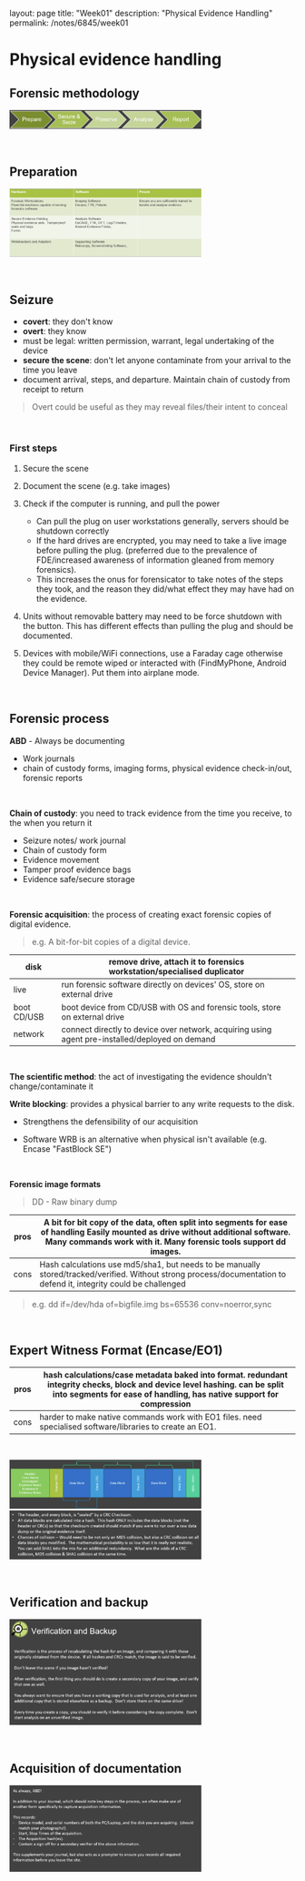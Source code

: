 layout: page
title: "Week01"
description: "Physical Evidence Handling"
permalink: /notes/6845/week01

# Physical evidence handling

## Forensic methodology 

<img src="./img/week01/image0.png" style="zoom: 33%;" />

&nbsp;

## Preparation

<img src="./img/week01/image1.png" style="zoom:33%;" />

&nbsp; 

## Seizure

- **covert**: they don't know
- **overt**: they know 
- must be legal: written permission, warrant, legal undertaking of the device 
- **secure the scene**: don't let anyone contaminate from your arrival to the time you leave 
- document arrival, steps, and departure. Maintain chain of custody from receipt to return 

> Overt could be useful as they may reveal files/their intent to conceal 

&nbsp; 

### First steps 

1. Secure the scene 
2. Document the scene (e.g. take images) 
3. Check if the computer is running, and pull the power 
     * Can pull the plug on user workstations generally, servers should be shutdown correctly
     * If the hard drives are encrypted, you may need to take a live image before pulling the plug. (preferred due to the prevalence of FDE/increased  awareness of information gleaned from memory forensics).
     * This increases the onus for forensicator to take notes of the steps they took, and the  reason they did/what effect they may have had on the evidence. 

4. Units without removable battery may need to be force shutdown with the  button. This has different effects than pulling the plug and should be  documented. 
5. Devices with mobile/WiFi connections, use a Faraday cage otherwise they could be remote wiped or interacted with (FindMyPhone, Android Device Manager). Put them into airplane mode. 

&nbsp; 

## Forensic process
**ABD** - Always be documenting 
* Work journals 
* chain of custody forms, imaging forms, physical evidence check-in/out, forensic reports 

&nbsp;

**Chain of custody**: you need to track evidence from the time you receive, to the when you return it 

* Seizure notes/ work journal 
* Chain of custody form 
* Evidence movement 
* Tamper proof evidence bags 
* Evidence safe/secure storage 

&nbsp;

**Forensic acquisition**: the process of creating exact forensic copies of digital evidence.

> e.g. A bit-for-bit copies of a digital device. 

| disk        | remove drive, attach it to forensics workstation/specialised duplicator |
| ----------- | ------------------------------------------------------------ |
| live        | run forensic software directly on devices' OS, store on external drive |
| boot CD/USB | boot device from CD/USB with OS and forensic tools, store on external drive |
| network     | connect directly to device over network, acquiring using agent pre-installed/deployed on demand |

&nbsp;

**The scientific method**: the act of investigating the evidence shouldn't change/contaminate it

**Write blocking**: provides a physical barrier to any write requests to the disk. 

* Strengthens the defensibility of our acquisition 

* Software WRB is an alternative when physical isn't available (e.g. Encase "FastBlock SE") 

&nbsp;

**Forensic image formats** 

> DD - Raw binary dump 

| pros | A bit for bit copy of the data, often split into segments for ease of handling Easily mounted as drive without additional software. Many commands work with it. Many forensic tools support dd images. |
| ---- | ------------------------------------------------------------ |
| cons | Hash calculations use md5/sha1, but needs to be manually stored/tracked/verified. Without strong process/documentation to defend it, integrity could be challenged |

> e.g. dd if=/dev/hda of=bigfile.img bs=65536 conv=noerror,sync 

&nbsp;

## Expert Witness Format (Encase/EO1) 

| pros | hash calculations/case metadata baked into format. redundant integrity checks, block and device level hashing. can be split into segments for ease of handling, has native support for compression |
| ---- | ------------------------------------------------------------ |
| cons | harder to make native commands work with EO1 files. need specialised software/libraries to create an EO1. |

&nbsp;

<img src="./img/week01/image2.png" style="zoom:33%;" /> 

<img src="./img/week01/image3.png" style="zoom:33%;" />

&nbsp;

## Verification and backup 

<img src="./img/week01/image4.png" style="zoom:33%;" />

&nbsp;

## Acquisition of documentation 

<img src="./img/week01/image5.png" style="zoom:33%;" />

